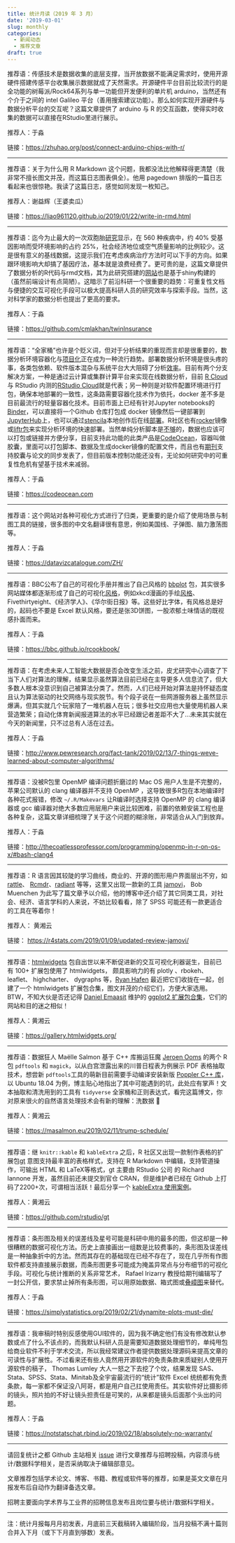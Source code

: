 ```yaml
---
title: 统计月读（2019 年 3 月）
date: '2019-03-01'
slug: monthly
categories:
  - 新闻动态
  - 推荐文章
draft: true
---
```


推荐语：传感技术是数据收集的底层支撑，当开放数据不能满足需求时，使用开源硬件搭建传感平台收集展示数据就成了天然需求。开源硬件平台目前比较流行的是全功能的树莓派/Rock64系列与单一功能但开发便利的单片机 arduino，当然还有个介于之间的 intel Galileo 平台（善用搜索建议功能）。那么如何实现开源硬件与数据分析平台的交互呢？这篇文章提供了 arduino 与 R 的交互函数，使得实时收集的数据可以直接在RStudio里进行展示。

推荐人：于淼

链接：https://zhuhao.org/post/connect-arduino-chips-with-r/

---

推荐语：关于为什么用 R Markdown 这个问题，我都没法比他解释得更清楚（我非常不擅长图文并茂，而这篇日志图表俱全）。他用 pagedown 排版的一篇日志看起来也很惊艳。我读了这篇日志，感觉如同发现一枚知己。

推荐人：谢益辉（王婆卖瓜）

链接：https://liao961120.github.io/2019/01/22/write-in-rmd.html

---

推荐语：迄今为止最大的一次双胞胎[研究](https://www.nature.com/articles/s41588-018-0313-7)显示，在 560 种疾病中，约 40% 受基因影响而受环境影响的占约 25%，社会经济地位或空气质量影响的比例较少。这是很有意义的基线数据，这提示我们在考虑疾病治疗方法时可以下手的方向。如果跟环境影响大却搞了基因疗法，基本就是浪费经费了。更可贵的是，这篇文章提供了数据分析的R代码与rmd文档，其为此研究搭建的[网站](http://apps.chiragjpgroup.org/catch/)也是基于shiny构建的（虽然前端设计有点简陋）。这暗示了前沿科研一个很重要的趋势：可重复性文档与便捷的交互可视化手段可以极大提高科研人员的研究效率与探索手段。当然，这对科学家的数据分析也提出了更高的要求。

推荐人：于淼

链接：https://github.com/cmlakhan/twinInsurance

---

推荐语：“全家桶”也许是个贬义词，但对于分析结果的重现而言却是很重要的，数据分析环境容器化与[项目化](https://my.scinote.net/projects)正在成为一种流行趋势。部署数据分析环境是很头疼的事，各类包依赖、软件版本混杂与系统平台大大阻碍了分析[效率](https://www.nature.com/news/1-500-scientists-lift-the-lid-on-reproducibility-1.19970)。目前有两个分支解决方案，一种是通过云计算或集群计算平台来实现在线数据分析，目前 [R Cloud](https://rcloud.social/index.html) 与 RStudio 内测的[RStudio Cloud](https://rstudio.cloud)就是代表；另一种则是对软件配置环境进行打包，确保本地部署的一致性，这条路需要容器化技术作为依托，docker 差不多是目前最流行的轻量容器化技术。目前市面上已经有针对Jupyter notebooks的[Binder](https://mybinder.org/)，可以直接将一个Github 仓库打包成 docker 镜像然后一键部署到[JupyterHub](https://jupyterhub.readthedocs.io/en/latest/index.html)上，也可以通过[stencila](https://stenci.la/)本地创作后在线[部署](https://github.com/minrk/nbstencilaproxy)。R社区也有[rocker](https://www.rocker-project.org/)镜像或[liftr包](https://cran.r-project.org/web/packages/liftr/vignettes/liftr-intro.html)来实现分析环境的快速部署。当然单纯分析脚本是[不够](https://markwoodbridge.com/2017/03/05/jupyter-reproducible-science.html)的，数据也应该可以打包或链接并方便分享，目前支持此功能的此类产品是[CodeOcean](https://codeocean.com)，容器叫做胶囊，里面可以打包脚本、数据及生成docker镜像的配置文件，而且也有[期刊](https://f1000research.com/articles/4-121/v1)支持胶囊与论文的同步发表了，但目前版本控制功能还没有，无论如何研究中的可重复性危机有望基于技术来减弱。

推荐人：于淼

链接：https://codeocean.com

---

推荐语：这个网站对各种可视化方式进行了归类，更重要的是介绍了使用场景与制图工具的链接，很多图的中文名翻译很有意思，例如美国线、子弹图、脑力激荡图等。

推荐人：于淼

链接：https://datavizcatalogue.com/ZH/

---

推荐语：BBC公布了自己的可视化手册并推出了自己风格的 [bbplot](https://github.com/bbc/bbplot) 包，其实很多网站媒体都逐渐形成了自己的可视化[风格](https://cran.r-project.org/web/packages/ggthemes/index.html)，例如xkcd漫画的手绘[风格](https://cran.r-project.org/web/packages/xkcd/)、Fivethirtyeight、《经济学人》、《华尔街日报》等。这些好比字体，有风格总是好的，起码也不要是 Excel 默认风格，要还是张3D饼图，一股浓郁土味情话的既视感扑面而来。

推荐人：于淼

链接：https://bbc.github.io/rcookbook/

---

推荐语：在考虑未来人工智能大数据是否会改变生活之前，皮尤研究中心调查了下当下人们对算法的理解，结果显示虽然算法目前已经在主导更多人信息流了，但大多数人根本没意识到自己被算法分类了。然而，人们已经开始对算法是持怀疑态度且认为算法驱动的社交网络与现实脱节。有个段子说在一些网游服务器上虽然显示爆满，但其实就几个玩家陪了一堆机器人在玩；很多社交应用也大量使用机器人来营造繁荣；自动化体育新闻报道算法的水平已经跟记者差距不大了…未来其实就在今天的新闻里，只不过总有人活在过去。

推荐人：于淼

链接：http://www.pewresearch.org/fact-tank/2019/02/13/7-things-weve-learned-about-computer-algorithms/

---

推荐语：没被R包里 OpenMP 编译问题折磨过的 Mac OS 用户人生是不完整的，苹果公司默认的 clang 编译器并不支持 OpenMP ，这导致很多R包在本地编译时各种花式报错，修改 `~/.R/Makevars` 让R编译时选择支持 OpenMP 的 clang 编译器或 gcc 编译器对绝大多数应用层用户来说比较困难，前置的依赖安装工程也是各种复杂，这篇文章详细梳理了关于这个问题的糊涂账，非常适合从入门到放弃。

推荐人：于淼

链接：http://thecoatlessprofessor.com/programming/openmp-in-r-on-os-x/#bash-clang4

---

推荐语：R 语言因其较陡的学习曲线，商业的、开源的图形用户界面层出不穷，如 [rattle](https://rattle.togaware.com/)、 [Rcmdr](https://socialsciences.mcmaster.ca/jfox/Books/RCommander/)、[radiant](https://github.com/radiant-rstats/radiant) 等等，这里又出现一款新的工具 [jamovi](https://www.jamovi.org/)， Bob Muenchen 为此写了篇文章予以介绍，他的博客中还介绍了其它同类工具，对社会、经济、语言学科的人来说，不妨比较看看，除了 SPSS 可能还有一款更适合的工具在等着你！

推荐人： 黄湘云
 
链接： https://r4stats.com/2019/01/09/updated-review-jamovi/

---

推荐语：[htmlwidgets](https://github.com/ramnathv/htmlwidgets) 包自出世以来不断促进新的交互可视化利器诞生，目前已有 100+ 扩展包使用了 htmlwidgets， 颇具影响力的有 plotly 、rbokeh、leaflet、 highcharter、 dygraphs 等，[Ryan Hafen](https://ryanhafen.com/) 最近把它们收拢在一起，创建了一个 htmlwidgets 扩展包合集，图文并茂的介绍它们，方便大家选用。BTW，不知大伙是否还记得 [Daniel Emaasit](https://www.danielemaasit.com/) 维护的 [ggplot2 扩展包合集](https://www.ggplot2-exts.org/gallery/)，它们的网站和目的迷之相似！


推荐人：黄湘云

链接：https://gallery.htmlwidgets.org/

---

推荐语：数据狂人 Maëlle Salmon 基于 C++ 库搬运狂魔 [Jeroen Ooms](https://github.com/jeroen) 的两个 R 包 `pdftools` 和 `magick`，以从白宫泄露出来的川普日程表为例展示 PDF 表格抽取技术，想尝新 `pdftools`工具的萌新目前需要手动编译安装新版 [Poppler C++ 库](https://github.com/freedesktop/poppler)，以 Ubuntu 18.04 为例，博主贴心地指出了其中可能遇到的坑，此处应有掌声！文本抽取和清洗用到的工具有 `tidyverse` 全家桶和正则表达式，看完这篇博文，你对原来很火的自然语言处理技术会有新的理解：洗数据 :rocket: 

推荐人：黄湘云

链接：https://masalmon.eu/2019/02/11/trump-schedule/

---

推荐语：继 `knitr::kable` 和 `kableExtra` 之后，R 社区又出现一款制作表格的扩展包[gt](https://gt.rstudio.com/) 意图支持最丰富的表格样式，支持在 R Markdown 中编辑，支持管道操作，可输出 HTML 和 LaTeX等格式，gt 主要由 RStudio 公司 的 Richard Iannone 开发，虽然目前还未提交到官仓 CRAN，但是维护者已经在 Github 上打码了2200+次，可谓相当活跃！最后分享一个 [kableExtra 使用案例](https://xiangyunhuang.github.io/bookdown-kableExtra/)。



推荐人：黄湘云

链接：https://github.com/rstudio/gt

---

推荐语：条形图及相关的误差线及星号可能是科研中用的最多的图，但这却是一种很糟糕的数据可视化方法。历史上直接画出一组数是比较费事的，条形图及误差线是一种抽象折中的方法。然而其存在的基础现在已经不存在了，现在几乎所有作图软件都支持直接展示数据，而条形图更多可能成为掩盖异常点与分布细节的可视化手段。可视化与统计推断的关系非常艺术， Rafael Irizarry 教授给期刊编辑写了一封公开信，要求禁止掉所有条形图，可以用原始数据、箱式图或[叠嶂图](https://cosx.org/2018/04/ridgeline-story/)来替代。

推荐人：于淼

链接：https://simplystatistics.org/2019/02/21/dynamite-plots-must-die/

---

推荐语：我审稿时特别反感使用GUI软件的，因为我不确定他们有没有修改默认参数或点了什么不该点的，而我默认科研人员是需要知道数据处理细节的，单纯甩包给商业软件不利于学术交流，所以我经常建议作者提供数据处理源码来提高文章的可读性与扩展性。不过看来还有些人竟然用开源软件的免责条款来质疑别人使用开源软件的稿子， Thomas Lumley 大人一怒之下去挖了个坟，结果发现 SAS、Stata、SPSS、Stata、Minitab及全宇宙最流行的“统计”软件 Excel 统统都有免责条款，每一家都不保证没八阿哥，都是用户自己扛使用责任。其实软件好比摄影师的镜头，照片拍的不好让镜头担责任是可笑的，从来都是镜头后面那个头出的问题。

推荐人：于淼

链接：https://notstatschat.rbind.io/2019/02/18/absolutely-no-warranty/

---

请回复统计之都 Github 主站相关 [issue](https://github.com/cosname/cosx.org/issues/826) 进行文章推荐与招聘投稿，内容须与统计/数据科学相关，是否采纳取决于编辑部意见。

文章推荐包括学术论文、博客、书籍、教程或软件等的推荐，如果是英文文章在月报发布后自动作为翻译备选文章。

招聘主要面向学术界与工业界的招聘信息发布且岗位要与统计/数据科学相关。

---
注：统计月报每月月初发表，月底前三天截稿转入编辑阶段，当月投稿不满十篇则合并入下月（或下下月直到够数）发表。

